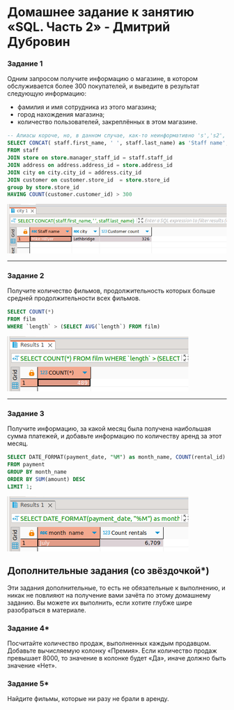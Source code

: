 # Домашнее задание к занятию «SQL. Часть 2» - Дмитрий Дубровин

### Задание 1

Одним запросом получите информацию о магазине, в котором обслуживается более 300 покупателей, и выведите в результат следующую информацию: 
- фамилия и имя сотрудника из этого магазина;
- город нахождения магазина;
- количество пользователей, закреплённых в этом магазине.
```sql
-- Алиасы короче, но, в данном случае, как-то неинформативно 's','s2', итд. 
SELECT CONCAT( staff.first_name, ' ', staff.last_name) as 'Staff name',   city.city, count(customer.customer_id) as 'Customer count'  
FROM staff
JOIN store on store.manager_staff_id = staff.staff_id 
JOIN address on address.address_id = store.address_id
JOIN city on city.city_id = address.city_id 
JOIN customer on customer.store_id  = store.store_id 
group by store.store_id
HAVING COUNT(customer.customer_id) > 300
```
![img.png](img/1_0.png)

---

### Задание 2

Получите количество фильмов, продолжительность которых больше средней продолжительности всех фильмов.

```sql
SELECT COUNT(*)
FROM film
WHERE `length` > (SELECT AVG(`length`) FROM film) 
```

![img.png](img/2_0.png)

---

### Задание 3

Получите информацию, за какой месяц была получена наибольшая сумма платежей, и добавьте информацию по количеству аренд за этот месяц.

```sql
SELECT DATE_FORMAT(payment_date, "%M") as month_name, COUNT(rental_id) as 'Count rentals' 
FROM payment
GROUP BY month_name 
ORDER BY SUM(amount) DESC 
LIMIT 1;
```

![img.png](img/3_0.png)

## Дополнительные задания (со звёздочкой*)
Эти задания дополнительные, то есть не обязательные к выполнению, и никак не повлияют на получение вами зачёта по этому домашнему заданию. Вы можете их выполнить, если хотите глубже шире разобраться в материале.

### Задание 4*

Посчитайте количество продаж, выполненных каждым продавцом. Добавьте вычисляемую колонку «Премия». Если количество продаж превышает 8000, то значение в колонке будет «Да», иначе должно быть значение «Нет».

### Задание 5*

Найдите фильмы, которые ни разу не брали в аренду.
